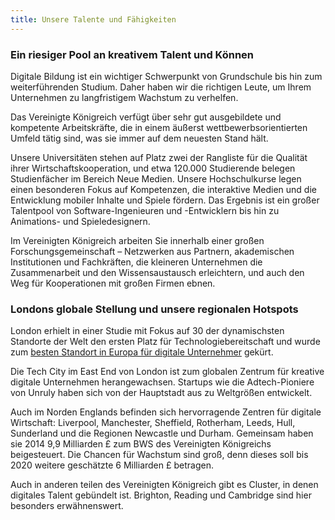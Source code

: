 ```yaml
---
title: Unsere Talente und Fähigkeiten
---
```


### Ein riesiger Pool an kreativem Talent und Können

Digitale Bildung ist ein wichtiger Schwerpunkt von Grundschule bis hin zum weiterführenden Studium. Daher haben wir die richtigen Leute, um Ihrem Unternehmen zu langfristigem Wachstum zu verhelfen.

Das Vereinigte Königreich verfügt über sehr gut ausgebildete und kompetente Arbeitskräfte, die in einem äußerst wettbewerbsorientierten Umfeld tätig sind, was sie immer auf dem neuesten Stand hält.

Unsere Universitäten stehen auf Platz zwei der Rangliste für die Qualität ihrer Wirtschaftskooperation, und etwa 120.000 Studierende belegen Studienfächer im Bereich Neue Medien. Unsere Hochschulkurse legen einen besonderen Fokus auf Kompetenzen, die interaktive Medien und die Entwicklung mobiler Inhalte und Spiele fördern. Das Ergebnis ist ein großer Talentpool von Software-Ingenieuren und -Entwicklern bis hin zu Animations- und Spieledesignern.

Im Vereinigten Königreich arbeiten Sie innerhalb einer großen Forschungsgemeinschaft – Netzwerken aus Partnern, akademischen Institutionen und Fachkräften, die kleineren Unternehmen die Zusammenarbeit und den Wissensaustausch erleichtern, und auch den Weg für Kooperationen mit großen Firmen ebnen.

### Londons globale Stellung und unsere regionalen Hotspots

London erhielt in einer Studie mit Fokus auf 30 der dynamischsten Standorte der Welt den ersten Platz für Technologiebereitschaft und wurde zum [besten Standort in Europa für digitale Unternehmer](https://digitalcityindex.eu/city/16) gekürt.

Die Tech City im East End von London ist zum globalen Zentrum für kreative digitale Unternehmen herangewachsen. Startups wie die Adtech-Pioniere von Unruly haben sich von der Hauptstadt aus zu Weltgrößen entwickelt.

Auch im Norden Englands befinden sich hervorragende Zentren für digitale Wirtschaft: Liverpool, Manchester, Sheffield, Rotherham, Leeds, Hull, Sunderland und die Regionen Newcastle und Durham. Gemeinsam haben sie 2014 9,9 Milliarden £ zum BWS des Vereinigten Königreichs beigesteuert. Die Chancen für Wachstum sind groß, denn dieses soll bis 2020 weitere geschätzte 6 Milliarden £ betragen.

Auch in anderen teilen des Vereinigten Königreich gibt es Cluster, in denen digitales Talent gebündelt ist. Brighton, Reading und Cambridge sind hier besonders erwähnenswert.
